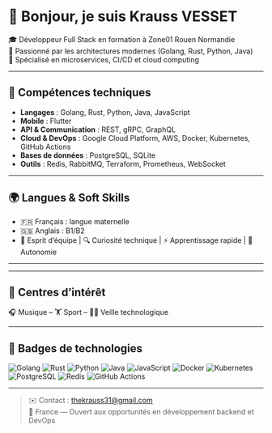 # 👋 Bonjour, je suis Krauss VESSET

🎓 Développeur Full Stack en formation à Zone01 Rouen Normandie  
🧠 Passionné par les architectures modernes (Golang, Rust, Python, Java)  
🚀 Spécialisé en microservices, CI/CD et cloud computing

---

## 🧰 Compétences techniques

- **Langages** : Golang, Rust, Python, Java, JavaScript  
- **Mobile** : Flutter  
- **API & Communication** : REST, gRPC, GraphQL  
- **Cloud & DevOps** : Google Cloud Platform, AWS, Docker, Kubernetes, GitHub Actions  
- **Bases de données** : PostgreSQL, SQLite  
- **Outils** : Redis, RabbitMQ, Terraform, Prometheus, WebSocket

---

## 🌍 Langues & Soft Skills

- 🇫🇷 Français : langue maternelle  
- 🇬🇧 Anglais : B1/B2  
- 🤝 Esprit d’équipe | 🔍 Curiosité technique | ⚡ Apprentissage rapide | 🧠 Autonomie


---

---

## 🎯 Centres d’intérêt

🎧 Musique – 🏋️ Sport – 👨‍💻 Veille technologique

---

## 🚀 Badges de technologies

![Golang](https://img.shields.io/badge/-Golang-blue?style=flat&logo=go)
![Rust](https://img.shields.io/badge/-Rust-informational?style=flat&logo=rust)
![Python](https://img.shields.io/badge/-Python-yellow?style=flat&logo=python)
![Java](https://img.shields.io/badge/-Java-red?style=flat&logo=java)
![JavaScript](https://img.shields.io/badge/-JavaScript-black?style=flat&logo=javascript)
![Docker](https://img.shields.io/badge/-Docker-blue?style=flat&logo=docker)
![Kubernetes](https://img.shields.io/badge/-Kubernetes-blue?style=flat&logo=kubernetes)
![PostgreSQL](https://img.shields.io/badge/-PostgreSQL-blue?style=flat&logo=postgresql)
![Redis](https://img.shields.io/badge/-Redis-red?style=flat&logo=redis)
![GitHub Actions](https://img.shields.io/badge/-GitHub_Actions-black?style=flat&logo=githubactions)

---

> ✉️ Contact : thekrauss31@gmail.com  
> 📍  France — Ouvert aux opportunités en développement backend et DevOps
